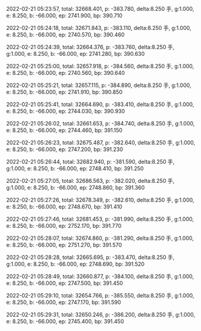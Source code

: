 2022-02-21 05:23:57, total: 32668.401, p: -383.780, delta:8.250 手, g:1.000, e: 8.250, b: -66.000, ep: 2741.900, bp: 390.710

2022-02-21 05:24:18, total: 32671.843, p: -383.110, delta:8.250 手, g:1.000, e: 8.250, b: -66.000, ep: 2740.570, bp: 390.460

2022-02-21 05:24:39, total: 32664.376, p: -383.760, delta:8.250 手, g:1.000, e: 8.250, b: -66.000, ep: 2741.280, bp: 390.630

2022-02-21 05:25:00, total: 32657.918, p: -384.560, delta:8.250 手, g:1.000, e: 8.250, b: -66.000, ep: 2740.560, bp: 390.640

2022-02-21 05:25:21, total: 32657.115, p: -384.890, delta:8.250 手, g:1.000, e: 8.250, b: -66.000, ep: 2741.910, bp: 390.850

2022-02-21 05:25:41, total: 32664.690, p: -383.410, delta:8.250 手, g:1.000, e: 8.250, b: -66.000, ep: 2744.030, bp: 390.930

2022-02-21 05:26:02, total: 32661.653, p: -384.740, delta:8.250 手, g:1.000, e: 8.250, b: -66.000, ep: 2744.460, bp: 391.150

2022-02-21 05:26:23, total: 32675.487, p: -382.640, delta:8.250 手, g:1.000, e: 8.250, b: -66.000, ep: 2747.200, bp: 391.230

2022-02-21 05:26:44, total: 32682.940, p: -381.590, delta:8.250 手, g:1.000, e: 8.250, b: -66.000, ep: 2748.410, bp: 391.250

2022-02-21 05:27:05, total: 32686.563, p: -382.020, delta:8.250 手, g:1.000, e: 8.250, b: -66.000, ep: 2748.860, bp: 391.360

2022-02-21 05:27:26, total: 32678.349, p: -382.610, delta:8.250 手, g:1.000, e: 8.250, b: -66.000, ep: 2748.670, bp: 391.410

2022-02-21 05:27:46, total: 32681.453, p: -381.990, delta:8.250 手, g:1.000, e: 8.250, b: -66.000, ep: 2752.170, bp: 391.770

2022-02-21 05:28:07, total: 32674.860, p: -381.290, delta:8.250 手, g:1.000, e: 8.250, b: -66.000, ep: 2751.270, bp: 391.570

2022-02-21 05:28:28, total: 32665.695, p: -383.470, delta:8.250 手, g:1.000, e: 8.250, b: -66.000, ep: 2748.690, bp: 391.520

2022-02-21 05:28:49, total: 32660.877, p: -384.100, delta:8.250 手, g:1.000, e: 8.250, b: -66.000, ep: 2747.500, bp: 391.450

2022-02-21 05:29:10, total: 32654.766, p: -385.550, delta:8.250 手, g:1.000, e: 8.250, b: -66.000, ep: 2747.170, bp: 391.590

2022-02-21 05:29:31, total: 32650.246, p: -386.200, delta:8.250 手, g:1.000, e: 8.250, b: -66.000, ep: 2745.400, bp: 391.450